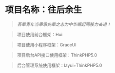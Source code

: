 #  项目名称：往后余生

> *吾辈青年当秉承先辈之志为中华崛起而接力奋进！*

> 项目使用前台框架：Hui 

> 项目使用小程序框架：GraceUI

> 项目后台API接口使用框架：ThinkPHP5.0

> 后台管理系统使用框架：layui+ThinkPHP5.0
